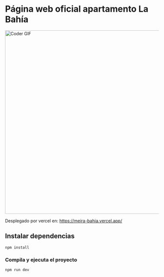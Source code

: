
# Página web oficial apartamento La Bahía

<img align="center" alt="Coder GIF" src="https://3.bp.blogspot.com/-KFp7rH842JI/VjVXcMssLdI/AAAAAAAAHdI/FeW3YKzQVdc/s800/P9080010.JPG" width="1000px" height="600px"/>

Desplegado por vercel en:
https://meira-bahia.vercel.app/

## Instalar dependencias
```
npm install
```

### Compila y ejecuta el proyecto
```
npm run dev
```



